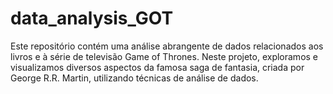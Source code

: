 # data_analysis_GOT
Este repositório contém uma análise abrangente de dados relacionados aos livros e à série de televisão Game of Thrones. Neste projeto, exploramos e visualizamos diversos aspectos da famosa saga de fantasia, criada por George R.R. Martin, utilizando técnicas de análise de dados.
